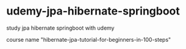 # udemy-jpa-hibernate-springboot
study jpa hibernate springboot with udemy

course name "hibernate-jpa-tutorial-for-beginners-in-100-steps"
